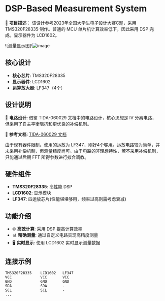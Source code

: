 # DSP-Based Measurement System

📐 **项目描述**：
该设计参考2023年全国大学生电子设计大赛C题，采用 TMS320F28335 制作。普通的 MCU 单片机计算效率低下，因此采用 DSP 完成。显示器件为 LCD1602。

![测量显示图]!![image](https://github.com/pieceofApple/DSPF28335_FFT-/assets/116827010/e442cbbc-a90c-4cd6-b49c-87bade0ceddd)



## 核心设计
- **核心芯片**: TMS320F28335
- **显示器件**: LCD1602
- **运算放大器**: LF347（4个）

## 设计说明
🔧 **电路设计**:
借鉴 TIDA-060029 文档中的电路设计，核心思想是 IV 分离电路，但采用了自主平衡阻抗和更优良的补偿机制。

📄 **参考文档**:
[TIDA-060029 文档](https://www.ti.com.cn/cn/lit/ug/zhcu794b/zhcu794b.pdf?ts=1717917139311&ref_url=https%253A%252F%252Fwww.ti.com.cn%252Fsitesearch%252Fzh-cn%252Fdocs%252Funiversalsearch.tsp%253FlangPref%253Dzh-CN)

由于现有器件限制，使用的运放为 LF347，刚好4个够用。运放电路较为简单，并未采用补偿机制，但测量精度尚可。由于电路的非理想特性，若不采用补偿机制，只能通过后期 FFT 所得参数进行拟合调教。

## 硬件组件
- **TMS320F28335**: 高性能 DSP
- **LCD1602**: 显示模块
- **LF347**: 四运放芯片(性能堪堪够用，频率过高则需考虑衰减)

## 功能介绍
- 🌐 **高效计算**: 采用 DSP 提高计算效率
- 📊 **精确测量**: 通过自定义电路实现高精度测量
- 🖥️ **实时显示**: 使用 LCD1602 实时显示测量数据

## 连接示例
```plaintext
TMS320F28335    LCD1602   LF347
VCC             VCC       VCC
GND             GND       GND
SDA             SDA       -
SCL             SCL       -
...
